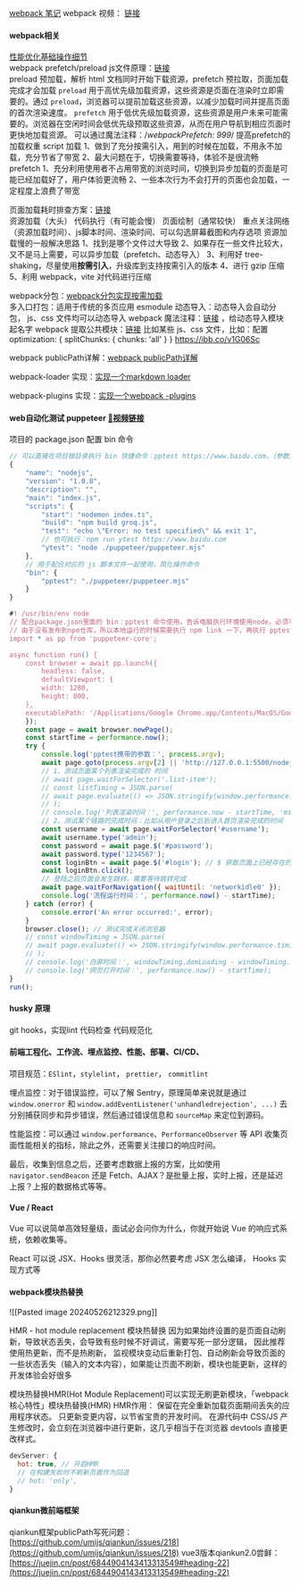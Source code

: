[webpack 笔记](https://www.qcqx.cn/article/764f33bc.html)          webpack 视频：  [链接](https://www.bilibili.com/video/BV1kP41177wp?p=66&spm_id_from=pageDriver&vd_source=ceba6fa4ea92478c52c3119bd474a7ab )   

#### webpack相关
[性能优化基础操作细节](https://ibb.co/F8y14zz)  
webpack prefetch/preload js文件原理：[链接](https://www.bilibili.com/video/BV11T41167vf/?spm_id_from=333.999.0.0&vd_source=ceba6fa4ea92478c52c3119bd474a7ab)      
preload 预加载，解析 html 文档同时开始下载资源，prefetch 预拉取，页面加载完成才会加载
`preload` 用于高优先级加载资源，这些资源是页面在渲染时立即需要的。通过 `preload`，浏览器可以提前加载这些资源，以减少加载时间并提高页面的首次渲染速度。
`prefetch` 用于低优先级加载资源，这些资源是用户未来可能需要的。浏览器在空闲时间会低优先级预取这些资源，从而在用户导航到相应页面时更快地加载资源。
可以通过魔法注释：/*webpackPrefetch: 999*/ 提高prefetch的加载权重
script 加载
	1、做到了充分按需引入，用到的时候在加载，不用永不加载，充分节省了带宽
	2、最大问题在于，切换需要等待，体验不是很流畅
prefetch
	1、充分利用使用者不占用带宽的浏览时间，切换到异步加载的页面是可能已经加载好了，用户体验更流畅
	2、一些本次行为不会打开的页面也会加载，一定程度上浪费了带宽

页面加载耗时排查方案：[链接](https://www.bilibili.com/video/BV16j411877x/?spm_id_from=autoNext&vd_source=ceba6fa4ea92478c52c3119bd474a7ab)   
	资源加载（大头）
	 代码执行（有可能会慢）
	 页面绘制（通常较快）
	 重点关注网络（资源加载时间）、js脚本时间、渲染时间、可以勾选屏幕截图和内存选项
资源加载慢的一般解决思路
	1、找到是哪个文件过大导致
	2、如果存在一些文件比较大，又不是马上需要，可以异步加载（prefetch、动态导入）
	3、利用好 tree-shaking，尽量使用**按需引入**，升级库到支持按需引入的版本
	4、进行 gzip 压缩
	5、利用 webpack，vite 对代码进行压缩


webpack分包：[webpack分包实现按需加载](https://www.bilibili.com/video/BV1kP41177wp?p=68&vd_source=ceba6fa4ea92478c52c3119bd474a7ab)     
	多入口打包：适用于传统的多页应用
	esmodule 动态导入：动态导入会自动分包， js、css 文件均可以动态导入
webpack 魔法注释：[链接](https://www.bilibili.com/video/BV1kP41177wp?p=72&vd_source=ceba6fa4ea92478c52c3119bd474a7ab) ，给动态导入模块起名字
webpack 提取公共模块：[链接](https://www.bilibili.com/video/BV1kP41177wp?p=70&vd_source=ceba6fa4ea92478c52c3119bd474a7ab) 
	比如某些 js、css 文件，比如：配置 optimization: { splitChunks: { chunks: 'all' } }
	 https://ibb.co/v1G06Sc 

webpack publicPath详解：[webpack publicPath详解](https://www.bilibili.com/video/BV1kP41177wp/?p=24&spm_id_from=pageDriver&vd_source=ceba6fa4ea92478c52c3119bd474a7ab)      

webpack-loader 实现：[实现一个markdown loader](https://www.bilibili.com/video/BV1kP41177wp/?p=30&spm_id_from=pageDriver&vd_source=ceba6fa4ea92478c52c3119bd474a7ab)   

webpack-plugins 实现：[实现一个webpack -plugins](https://www.bilibili.com/video/BV1kP41177wp/?p=37&spm_id_from=pageDriver&vd_source=ceba6fa4ea92478c52c3119bd474a7ab)       

#### web自动化测试 puppeteer [🔗视频链接](https://www.bilibili.com/video/BV17s421N72k/?spm_id_from=333.337.search-card.all.click)         
项目的 package.json 配置 bin 命令
```javascript
// 可以直接在项目根目录执行 bin 快捷命令：pptest https://www.baidu.com，（参数是需要测试的网页地址），脚本里面通过 process.agrv[2] 获取该参数注入到 puppeteer运行环境
{
	"name": "nodejs",
	"version": "1.0.0",
	"description": "",
	"main": "index.js",
	"scripts": {
		"start": "nodemon index.ts",
		"build": "npm build groq.js",
		"test": "echo \"Error: no test specified\" && exit 1",
		// 也可执行：npm run ytest https://www.baidu.com
		"ytest": "node ./puppeteer/puppeteer.mjs"
	},
	// 用于配合对应的 js 脚本文件一起使用，简化操作命令
	"bin": {
		"pptest": "./puppeteer/puppeteer.mjs"
	}
}

#! /usr/bin/env node
// 配合package.json里面的 bin：pptest 命令使用，告诉电脑执行环境使用node，必须写在第一行
// 由于没有发布到npm仓库，所以本地运行的时候需要执行 npm link 一下，再执行 pptest
import * as pp from 'puppeteer-core';

async function run() {
	const browser = await pp.launch({
		headless: false,
		defaultViewport: {
		width: 1280,
		height: 800,
	},
	executablePath: '/Applications/Google Chrome.app/Contents/MacOS/Google Chrome',
	});
	const page = await browser.newPage();
	const startTime = performance.now();
	try {
		console.log('pptest携带的参数：', process.argv);
		await page.goto(process.argv[2] || 'http://127.0.0.1:5500/nodejs/web3.html'); // 换成本地运行地址即可
		// 1、测试页面某个列表渲染完成的 时间
		// await page.waitForSelector('.list-item');
		// const listTiming = JSON.parse(
		// await page.evaluate(() => JSON.stringify(window.performance.timing))
		// );
		// console.log('列表渲染时间：', performance.now - startTime, 'ms');
		// 2、测试某个链路的完成时间：比如从用户登录之后到进入首页渲染完成的时间
		const username = await page.waitForSelector('#username');
		await username.type('admin');
		const password = await page.$('#password');
		await password.type('1234567');
		const loginBtn = await page.$('#login'); // $ 获取页面上已经存在的元素
		await loginBtn.click();
		// 登陆之后页面会发生跳转，需要等待跳转完成
		await page.waitForNavigation({ waitUntil: 'networkidle0' });
		console.log('流程运行时间：', performance.now() - startTime);
	} catch (error) {
		console.error('An error occurred:', error);
	}
	browser.close(); // 测试完成关闭浏览器
	// const windowTiming = JSON.parse(
	// await page.evaluate(() => JSON.stringify(window.performance.timing))
	// );
	// console.log('白屏时间：', windowTiming.domLoading - windowTiming.navigationStart, 'ms');
	// console.log('网页打开时间：', performance.now() - startTime);
}
run();
```


#### husky 原理
git hooks，实现lint 代码检查 代码规范化

#### 前端工程化、工作流、埋点监控、性能、部署、CI/CD、
项目规范：`ESlint`，`stylelint`， `prettier`， `commitlint`

埋点监控：对于错误监控，可以了解 Sentry，原理简单来说就是通过 `window.onerror` 和 `window.addEventListener('unhandledrejection', ...)` 去分别捕获同步和异步错误，然后通过错误信息和 `sourceMap` 来定位到源码。

性能监控：可以通过 `window.performance`、`PerformanceObserver` 等 API 收集页面性能相关的指标，除此之外，还需要关注接口的响应时间。

最后，收集到信息之后，还要考虑数据上报的方案，比如使用 `navigator.sendBeacon` 还是 Fetch、AJAX？是批量上报，实时上报，还是延迟上报？上报的数据格式等等。



#### Vue / React
Vue 可以说简单高效轻量级，面试必会问你为什么，你就开始说 Vue 的响应式系统，依赖收集等。

React 可以说 JSX、Hooks 很灵活，那你必然要考虑 JSX 怎么编译， Hooks 实现方式等




#### webpack模块热替换
![[Pasted image 20240526212329.png]]

 HMR - hot module replacement 模块热替换
 因为如果始终设置的是页面自动刷新，导致状态丢失，会导致有些时候不好调试，需要写死一部分逻辑， 因此推荐使用热更新，而不是热刷新， 
 监视模块变动后重新打包、自动刷新会导致页面的一些状态丢失（输入的文本内容），如果能让页面不刷新，模块也能更新，这样的开发体验会好很多

模块热替换HMR(Hot Module Replacement)可以实现无刷更新模块，「webpack 核心特性」模块热替换(HMR)
HMR作用：
保留在完全重新加载页面期间丢失的应用程序状态。
只更新变更内容，以节省宝贵的开发时间。
在源代码中 CSS/JS 产生修改时，会立刻在浏览器中进行更新，这几乎相当于在浏览器 devtools 直接更改样式。
```javascript
devServer: {
  hot: true, // 开启HMR
  // 在构建失败时不刷新页面作为回退
  // hot: 'only',
}
```

#### qiankun微前端框架
qiankun框架publicPath写死问题：[https://github.com/umijs/qiankun/issues/218](https://github.com/umijs/qiankun/issues/218) 
vue3版本qiankun2.0尝鲜：[https://juejin.cn/post/6844904143413313549#heading-22](https://juejin.cn/post/6844904143413313549#heading-22)      


